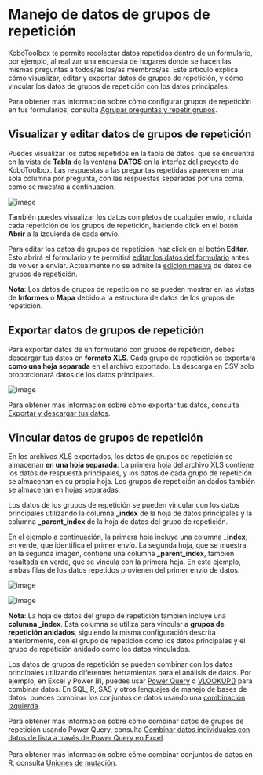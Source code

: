 # Manejo de datos de grupos de repetición

KoboToolbox te permite recolectar datos repetidos dentro de un formulario, por ejemplo, al realizar una encuesta de hogares donde se hacen las mismas preguntas a todos/as los/as miembros/as. Este artículo explica cómo visualizar, editar y exportar datos de grupos de repetición, y cómo vincular los datos de grupos de repetición con los datos principales.

<p class="note">
  Para obtener más información sobre cómo configurar grupos de repetición en tus formularios, consulta <a href="https://support.kobotoolbox.org/group_repeat.html">Agrupar preguntas y repetir grupos</a>.
</p>

## Visualizar y editar datos de grupos de repetición
Puedes visualizar los datos repetidos en la tabla de datos, que se encuentra en la vista de **Tabla** de la ventana **DATOS** en la interfaz del proyecto de KoboToolbox. Las respuestas a las preguntas repetidas aparecen en una sola columna por pregunta, con las respuestas separadas por una coma, como se muestra a continuación.

 ![image](/images/managing_repeat_groups/data_table.png) 

También puedes visualizar los datos completos de cualquier envío, incluida cada repetición de los grupos de repetición, haciendo click en el botón <i class="k-icon-view"></i>**Abrir** a la izquierda de cada envío.

Para editar los datos de grupos de repetición, haz click en el botón <i class="k-icon-edit"></i>**Editar**. Esto abrirá el formulario y te permitirá [editar los datos del formulario](https://support.kobotoolbox.org/howto_edit_single_submissions.html) antes de volver a enviar. Actualmente no se admite la [edición masiva](https://support.kobotoolbox.org/howto_edit_multiple_submissions.html) de datos de grupos de repetición.

<p class="note">
  <b>Nota</b>: Los datos de grupos de repetición no se pueden mostrar en las vistas de <b>Informes</b> o <b>Mapa</b> debido a la estructura de datos de los grupos de repetición.
</p>

## Exportar datos de grupos de repetición
Para exportar datos de un formulario con grupos de repetición, debes descargar tus datos en **formato XLS**. Cada grupo de repetición se exportará **como una hoja separada** en el archivo exportado. La descarga en CSV solo proporcionará datos de los datos principales.

![image](/images/managing_repeat_groups/download.png)

<p class="note"> 
    Para obtener más información sobre cómo exportar tus datos, consulta <a href="https://support.kobotoolbox.org/export_download.html">Exportar y descargar tus datos</a>.
</p>

## Vincular datos de grupos de repetición
En los archivos XLS exportados, los datos de grupos de repetición se almacenan **en una hoja separada**. La primera hoja del archivo XLS contiene los datos de respuesta principales, y los datos de cada grupo de repetición se almacenan en su propia hoja. Los grupos de repetición anidados también se almacenan en hojas separadas.

Los datos de los grupos de repetición se pueden vincular con los datos principales utilizando la columna **_index** de la hoja de datos principales y la columna **_parent_index** de la hoja de datos del grupo de repetición.

En el ejemplo a continuación, la primera hoja incluye una columna **_index**, en verde, que identifica el primer envío. La segunda hoja, que se muestra en la segunda imagen, contiene una columna **_parent_index**, también resaltada en verde, que se vincula con la primera hoja. En este ejemplo, ambas filas de los datos repetidos provienen del primer envío de datos.

![image](/images/managing_repeat_groups/main_data.png)

![image](/images/managing_repeat_groups/repeat_group_data.png)

<p class="note">
  <b>Nota</b>: La hoja de datos del grupo de repetición también incluye una <b>columna _index</b>. Esta columna se utiliza para vincular a <b>grupos de repetición anidados</b>, siguiendo la misma configuración descrita anteriormente, con el grupo de repetición como los datos principales y el grupo de repetición anidado como los datos vinculados.
</p>

Los datos de grupos de repetición se pueden combinar con los datos principales utilizando diferentes herramientas para el análisis de datos. Por ejemplo, en Excel y Power BI, puedes usar [Power Query](https://learn.microsoft.com/en-us/power-query/power-query-what-is-power-query) o [VLOOKUP()](https://support.microsoft.com/en-us/office/vlookup-function-0bbc8083-26fe-4963-8ab8-93a18ad188a1) para combinar datos. En SQL, R, SAS y otros lenguajes de manejo de bases de datos, puedes combinar los conjuntos de datos usando una [combinación izquierda](https://learn.microsoft.com/en-us/sql/relational-databases/performance/joins?view=sql-server-ver17).

<p class="note">
  Para obtener más información sobre cómo combinar datos de grupos de repetición usando Power Query, consulta <a href="https://support.kobotoolbox.org/merging_dataset_excel_power_query.html?highlight=power+query">Combinar datos individuales con datos de lista a través de Power Query en Excel</a>.<br><br>Para obtener más información sobre cómo combinar conjuntos de datos en R, consulta <a href="https://dplyr.tidyverse.org/reference/mutate-joins.html">Uniones de mutación</a>.
</p>